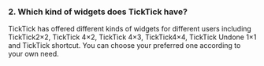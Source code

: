 ### 2. Which kind of widgets does TickTick have?
TickTick has offered different kinds of widgets for different users including TickTick2×2, TickTick 4×2, TickTick 4×3, TickTick4×4, TickTick Undone 1×1 and TickTick shortcut. You can choose your preferred one according to your own need.
